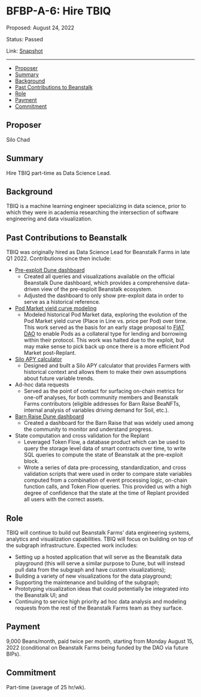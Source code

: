 # BFBP-A-6: Hire TBIQ

Proposed: August 24, 2022

Status: Passed

Link: [Snapshot](https://snapshot.org/#/beanstalkfarmsbudget.eth/proposal/0x155e6e34b1213a0f0fcfe6548d4f4128ce610f32c5cf651920af3d0bd9d24363)

---

- [Proposer](#proposer)
- [Summary](#summary)
- [Background](#background)
- [Past Contributions to Beanstalk](#past-contributions-to-beanstalk)
- [Role](#role)
- [Payment](#payment)
- [Commitment](#commitment)

## Proposer

Silo Chad

## Summary

Hire TBIQ part-time as Data Science Lead.

## Background

TBIQ is a machine learning engineer specializing in data science, prior to which they were in academia researching the intersection of software engineering and data visualization. 

## Past Contributions to Beanstalk

TBIQ was originally hired as Data Science Lead for Beanstalk Farms in late Q1 2022. Contributions since then include:
* [Pre-exploit Dune dashboard](https://dune.com/tbiq/Beanstalk) 
    * Created all queries and visualizations available on the official Beanstalk Dune dashboard, which provides a comprehensive data-driven view of the pre-exploit Beanstalk ecosystem. 
    * Adjusted the dashboard to only show pre-exploit data in order to serve as a historical reference.
* [Pod Market yield curve modeling](https://github.com/TBIQ/pod-market-yc)
    * Modeled historical Pod Market data, exploring the evolution of the Pod Market yield curve (Place in Line vs. price per Pod) over time. This work served as the basis for an early stage proposal to [FIAT DAO](https://fiatdao.com/) to enable Pods as a collateral type for lending and borrowing within their protocol. This work was halted due to the exploit, but may make sense to pick back up once there is a more efficient Pod Market post-Replant. 
* [Silo APY calculator ](https://dune.com/tbiq/Beanstalk-Silo-APY-Calculator)
    * Designed and built a Silo APY calculator that provides Farmers with historical context and allows them to make their own assumptions about future variable trends. 
* Ad-hoc data requests
    * Served as the point of contact for surfacing on-chain metrics for one-off analyses, for both community members and Beanstalk Farms contributors (eligible addresses for Barn Raise BeaNFTs, internal analysis of variables driving demand for Soil, etc.).
* [Barn Raise Dune dashboard](https://dune.com/tbiq/beanstalk-barn-raise)
    * Created a dashboard for the Barn Raise that was widely used among the community to monitor and understand progress. 
* State computation and cross validation for the Replant 
    * Leveraged Token Flow, a database product which can be used to query the storage level data of smart contracts over time, to write SQL queries to compute the state of Beanstalk at the pre-exploit block.  
    * Wrote a series of data pre-processing, standardization, and cross validation scripts that were used in order to compare state variables computed from a combination of event processing logic, on-chain function calls, and Token Flow  queries. This provided us with a high degree of confidence that the state at the time of Replant provided all users with the correct assets. 

## Role 

TBIQ will continue to build out Beanstalk Farms’ data engineering systems, analytics and visualization capabilities. TBIQ will focus on building on top of the subgraph infrastructure. Expected work includes:
* Setting up a hosted application that will serve as the Beanstalk data playground (this will serve a similar purpose to Dune, but will instead pull data from the subgraph and have custom visualizations);
* Building a variety of new visualizations for the data playground;
* Supporting the maintenance and building of the subgraph;
* Prototyping visualization ideas that could potentially be integrated into the Beanstalk UI; and
* Continuing to service high priority ad hoc data analysis and modeling requests from the rest of the Beanstalk Farms team as they surface.

## Payment 

9,000 Beans/month, paid twice per month, starting from Monday August 15, 2022 (conditional on Beanstalk Farms being funded by the DAO via future BIPs).

## Commitment

Part-time (average of 25 hr/wk).
